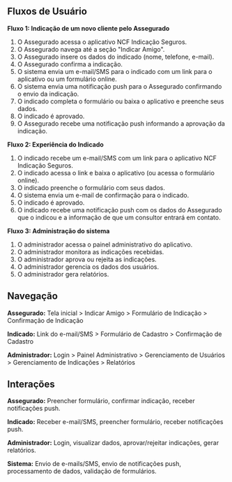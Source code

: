 ## Fluxos de Usuário

**Fluxo 1: Indicação de um novo cliente pelo Assegurado**

1. O Assegurado acessa o aplicativo NCF Indicação Seguros.
2. O Assegurado navega até a seção "Indicar Amigo".
3. O Assegurado insere os dados do indicado (nome, telefone, e-mail).
4. O Assegurado confirma a indicação.
5. O sistema envia um e-mail/SMS para o indicado com um link para o aplicativo ou um formulário online.
6. O sistema envia uma notificação push para o Assegurado confirmando o envio da indicação.
7. O indicado completa o formulário ou baixa o aplicativo e preenche seus dados.
8. O indicado é aprovado.
9. O Assegurado recebe uma notificação push informando a aprovação da indicação.

**Fluxo 2: Experiência do Indicado**

1. O indicado recebe um e-mail/SMS com um link para o aplicativo NCF Indicação Seguros.
2. O indicado acessa o link e baixa o aplicativo (ou acessa o formulário online).
3. O indicado preenche o formulário com seus dados.
4. O sistema envia um e-mail de confirmação para o indicado.
5. O indicado é aprovado.
6. O indicado recebe uma notificação push com os dados do Assegurado que o indicou e a informação de que um consultor entrará em contato.

**Fluxo 3: Administração do sistema**

1. O administrador acessa o painel administrativo do aplicativo.
2. O administrador monitora as indicações recebidas.
3. O administrador aprova ou rejeita as indicações.
4. O administrador gerencia os dados dos usuários.
5. O administrador gera relatórios.


## Navegação

**Assegurado:** Tela inicial > Indicar Amigo > Formulário de Indicação > Confirmação de Indicação

**Indicado:** Link do e-mail/SMS > Formulário de Cadastro > Confirmação de Cadastro

**Administrador:** Login > Painel Administrativo > Gerenciamento de Usuários > Gerenciamento de Indicações > Relatórios


## Interações

**Assegurado:** Preencher formulário, confirmar indicação, receber notificações push.

**Indicado:** Receber e-mail/SMS, preencher formulário, receber notificações push.

**Administrador:** Login, visualizar dados, aprovar/rejeitar indicações, gerar relatórios.

**Sistema:** Envio de e-mails/SMS, envio de notificações push, processamento de dados, validação de formulários.
